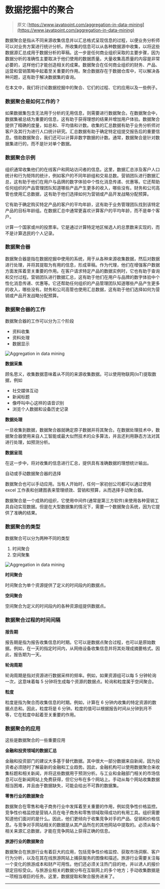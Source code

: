 # 数据挖掘中的聚合

> 原文:[https://www.javatpoint.com/aggregation-in-data-mining](https://www.javatpoint.com/aggregation-in-data-mining)

数据聚合是指从不同来源收集信息并以汇总格式呈现信息的过程，以便业务分析师可以对业务方案进行统计分析。所收集的信息可以从各种数据源中收集，以将这些数据源汇总成用于数据分析的草稿。这一步是任何商业组织采取的主要步骤，因为数据分析的准确性主要取决于他们使用的数据质量。大量收集高质量的内容是非常必要的，这样他们才能创造相关的成果。数据聚合在任何商业组织的财务、产品、运营和营销策略中起着至关重要的作用。聚合数据存在于数据仓库中，可以解决各种问题，这有助于解决数据集的查询。

在本文中，我们将讨论数据挖掘中的聚合、它们的过程、它的应用以及一些例子。

### 数据聚合是如何工作的？

如果数据集包含无法用于分析的无用信息，则需要进行数据聚合。在数据聚合中，数据集被总结为重要的信息，这有助于获得理想的结果并增加用户体验。数据聚合提供了精确的度量，如总和、平均值和计数。收集的汇总数据有助于业务分析师对客户及其行为进行人口统计研究。汇总数据有助于确定特定组提交报告后的重要信息。借助数据聚合，我们还可以计算非数字数据的计数。通常，数据聚合是针对数据集进行的，而不是针对单个数据。

### 数据聚合示例

组织通常收集他们的在线客户和网站访问者的信息。这里，数据汇总涉及客户人口统计和行为矩阵的统计，例如客户的不同年龄组和交易总数。营销团队进行数据汇总，这有助于他们在用户与品牌的数字体验中个性化消息传递、优惠等。它还帮助任何组织的产品管理团队知道哪些产品产生更多的收入，哪些没有。财务和公司高管也使用汇总数据，这有助于他们选择如何为营销或产品开发战略分配预算。

它有助于确定购买特定产品的客户的平均年龄，这有助于业务管理团队找到该特定产品的目标年龄组。在数据汇总中通常更喜欢计算客户的平均年龄，而不是单个客户。

计算一个国家或州的投票率。它是通过计算特定地区候选人的总票数来实现的，而不是计算选民的个人记录。

### 数据聚合器

数据聚合器是指在数据挖掘中使用的系统，用于从各种来源收集数据，然后对数据进行处理，并将其提取为有用的信息，形成草稿。作为代理，他们在增强客户数据方面发挥着至关重要的作用。在客户请求特定产品的数据实例时，它也有助于查询和交付过程。营销团队进行数据汇总，这有助于他们在用户与品牌的数字体验中个性化消息传递、优惠等。它还帮助任何组织的产品管理团队知道哪些产品产生更多的收入，哪些没有。财务和公司高管也使用汇总数据，这有助于他们选择如何为营销或产品开发战略分配预算。

### 数据聚合器的工作

数据聚合器的工作可以分为三个阶段

*   资料收集
*   资料处理
*   数据显示

![Aggregation in data mining](../Images/ced488a9f05b15e38a7087d35c6e92b7.png)

**数据采集**

顾名思义，收集数据意味着从不同的来源收集数据。可以使用物联网(IoT)提取数据，例如

*   社交媒体互动
*   新闻标题
*   像呼叫中心这样的语音识别
*   浏览个人数据和设备历史记录

**数据处理**

一旦收集到数据，数据聚合器就确定原子数据并将其聚合。在数据处理技术中，数据聚合器使用来自人工智能或最大似然技术的众多算法，并且还利用静态方法对其进行处理，如预测分析。

**数据呈现**

在这一步中，将对收集的信息进行汇总，提供具有准确数据的理想统计输出。

自动或手动数据聚合器的选择

数据聚合也可以手动应用。当有人开始时，任何一家初创公司都可以通过使用 excel 工作表和创建图表来管理绩效、营销和预算，从而选择手动聚合器。

数据聚合是一个成熟的组织，它使用中间件(通常是第三方软件)来使用各种营销工具自动实现数据。但是在大型数据集的情况下，需要一个数据聚合系统，因为它提供了准确的结果。

### 数据聚合的类型

数据聚合可以分为两种不同的类型

1.  时间聚合
2.  空间聚集

![Aggregation in data mining](../Images/246e01113cbc61e177371be35823bb5d.png)

**时间聚合**

时间聚合为单个资源提供了定义的时间段内的数据点。

**空间聚合**

空间聚合为定义的时间段内的各种资源组提供数据点。

### 数据聚合过程的时间间隔

**报告期**

报告期是指为报告收集信息的时期。它可以是数据点聚合过程，也可以是原始数据。例如，在一天的指定时间内，从网络设备收集信息并将其处理成摘要格式。因此，报告期为一天。

**轮询周期**

轮询周期是指对资源进行数据采样的频率。例如，如果资源组可以每 5 分钟轮询一次，这意味着每 5 分钟将生成每个资源的数据点。轮询和粒度属于空间聚合。

**粒度**

粒度是指为聚合而收集信息的时期。例如，计算在 6 分钟内收集的特定资源的数据点总和。因此，粒度将是 6 分钟。粒度的值可以根据报告时间从分钟到月不等，它在粒度中起着至关重要的作用。

### 数据聚合的应用

这些是数据聚合的一些重要应用

**金融和投资领域的数据汇总**

金融和投资部门的建议大多基于替代数据。其中很大一部分数据来自新闻，因为投资者必须随时了解最新的金融和工业趋势。因此，金融机构可以使用数据聚合来收集标题和相关新闻，并将这些数据用于预测分析。与工业和金融部门相关的市场信息可以在新闻网站上免费获得，但它分布在多个网站上。手动从每个网站收集数据相当困难，并且由于数据缺失，可能会给出不可靠的数据集。

**零售行业的数据聚合**

数据聚合在零售和电子商务行业中发挥着至关重要的作用，例如竞争性价格监控。竞争性价格监控是营销人员在电子商务和零售领域取得成功的有用工具。组织需要知道他们面对的是什么。因此，他们更倾向于收集竞争对手的产品、促销和价格信息。与竞争对手网站相关的数据是从其产品所在的其他网站中提取的。必须从每个相关来源汇总数据，才能在竞争网站上获得正确的信息。

**旅游行业的数据聚合**

数据聚合在旅游行业有着巨大的应用，包括竞争性价格监控、获取市场洞察、客户行为分析，以及在其在线旅游网站上捕获服务的图像和描述。旅游行业需要关注每一个变化的旅游成本和财产可用性。他们还必须关注热门目的地，并以诱人的报价锁定目标受众。与旅游业相关的数据分布在互联网上的多个地方；手动收集数据是一项相当艰巨的任务。这里，数据提取和聚合服务进来了。

* * *